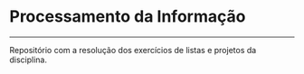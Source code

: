 # Processamento da Informação
---
Repositório com a resolução dos exercícios de listas e projetos da disciplina.